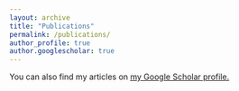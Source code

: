 ```yaml
---
layout: archive
title: "Publications"
permalink: /publications/
author_profile: true
author.googlescholar: true
---
```



You can also find my articles on <u><a href="{{author.googlescholar}}">my Google Scholar profile</a>.</u>

